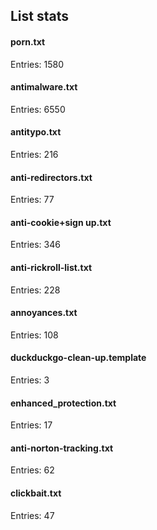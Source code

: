 ## List stats
#### porn.txt
Entries: 1580 <br> 
#### antimalware.txt
Entries: 6550 <br> 
#### antitypo.txt
Entries: 216 <br> 
#### anti-redirectors.txt
Entries: 77 <br> 
#### anti-cookie+sign up.txt
Entries: 346 <br> 
#### anti-rickroll-list.txt
Entries: 228 <br> 
#### annoyances.txt
Entries: 108 <br> 
#### duckduckgo-clean-up.template
Entries: 3 <br> 
#### enhanced_protection.txt
Entries: 17 <br> 
#### anti-norton-tracking.txt
Entries: 62 <br> 
#### clickbait.txt
Entries: 47 <br> 
